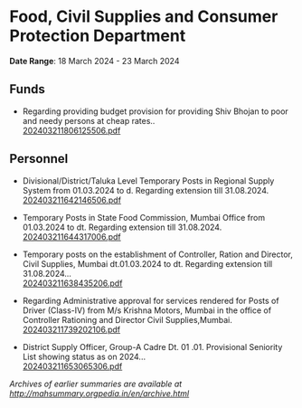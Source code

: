 # Food, Civil Supplies and Consumer Protection Department

**Date Range**: 18 March 2024 - 23 March 2024


## Funds
- Regarding providing budget provision for providing Shiv Bhojan to poor and needy persons at cheap rates..\
  [202403211806125506.pdf](https://gr.maharashtra.gov.in/Site/Upload/Government%20Resolutions/English/202403211806125506.pdf)

## Personnel
- Divisional/District/Taluka Level Temporary Posts in Regional Supply System from 01.03.2024 to d. Regarding extension till 31.08.2024.\
  [202403211642146506.pdf](https://gr.maharashtra.gov.in/Site/Upload/Government%20Resolutions/English/202403211642146506........pdf)

- Temporary Posts in State Food Commission, Mumbai Office from 01.03.2024 to dt. Regarding extension till 31.08.2024.\
  [202403211644317006.pdf](https://gr.maharashtra.gov.in/Site/Upload/Government%20Resolutions/English/202403211644317006.pdf)

- Temporary posts on the establishment of Controller, Ration and Director, Civil Supplies, Mumbai dt.01.03.2024 to dt. Regarding extension till 31.08.2024...\
  [202403211638435206.pdf](https://gr.maharashtra.gov.in/Site/Upload/Government%20Resolutions/English/202403211638435206.pdf)

- Regarding  Administrative approval for services rendered for Posts of  Driver (Class-IV) from M/s Krishna Motors, Mumbai in the office of Controller Rationing and Director Civil Supplies,Mumbai.\
  [202403211739202106.pdf](https://gr.maharashtra.gov.in/Site/Upload/Government%20Resolutions/English/202403211739202106.pdf)

- District Supply Officer, Group-A Cadre Dt. 01 .01. Provisional Seniority List showing status as on 2024...\
  [202403211653065306.pdf](https://gr.maharashtra.gov.in/Site/Upload/Government%20Resolutions/English/202403211653065306.pdf)


*Archives of earlier summaries are available at http://mahsummary.orgpedia.in/en/archive.html*